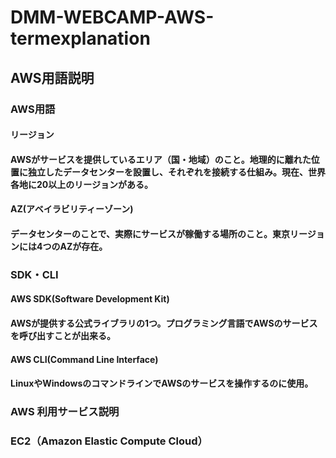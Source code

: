 # DMM-WEBCAMP-AWS-termexplanation
## AWS用語説明
### AWS用語
#### リージョン
#### AWSがサービスを提供しているエリア（国・地域）のこと。地理的に離れた位置に独立したデータセンターを設置し、それぞれを接続する仕組み。現在、世界各地に20以上のリージョンがある。

#### AZ(アベイラビリティーゾーン)
#### データセンターのことで、実際にサービスが稼働する場所のこと。東京リージョンには4つのAZが存在。


### SDK・CLI
#### AWS SDK(Software Development Kit)
#### AWSが提供する公式ライブラリの1つ。プログラミング言語でAWSのサービスを呼び出すことが出来る。

#### AWS CLI(Command Line Interface)
#### LinuxやWindowsのコマンドラインでAWSのサービスを操作するのに使用。


### AWS 利用サービス説明
### EC2（Amazon Elastic Compute Cloud）
